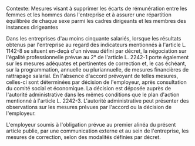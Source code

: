Contexte: Mesures visant à supprimer les écarts de rémunération entre les femmes et les hommes dans l'entreprise et à assurer une répartition équilibrée de chaque sexe parmi les cadres dirigeants et les membres des instances dirigeantes

Dans les entreprises d'au moins cinquante salariés, lorsque les résultats obtenus par l'entreprise au regard des indicateurs mentionnés à l'article L. 1142-8 se situent en-deçà d'un niveau défini par décret, la négociation sur l'égalité professionnelle prévue au 2° de l'article L. 2242-1 porte également sur les mesures adéquates et pertinentes de correction et, le cas échéant, sur la programmation, annuelle ou pluriannuelle, de mesures financières de rattrapage salarial. En l'absence d'accord prévoyant de telles mesures, celles-ci sont déterminées par décision de l'employeur, après consultation du comité social et économique. La décision est déposée auprès de l'autorité administrative dans les mêmes conditions que le plan d'action mentionné à l'article L. 2242-3. L'autorité administrative peut présenter des observations sur les mesures prévues par l'accord ou la décision de l'employeur.

L'employeur soumis à l'obligation prévue au premier alinéa du présent article publie, par une communication externe et au sein de l'entreprise, les mesures de correction, selon des modalités définies par décret.